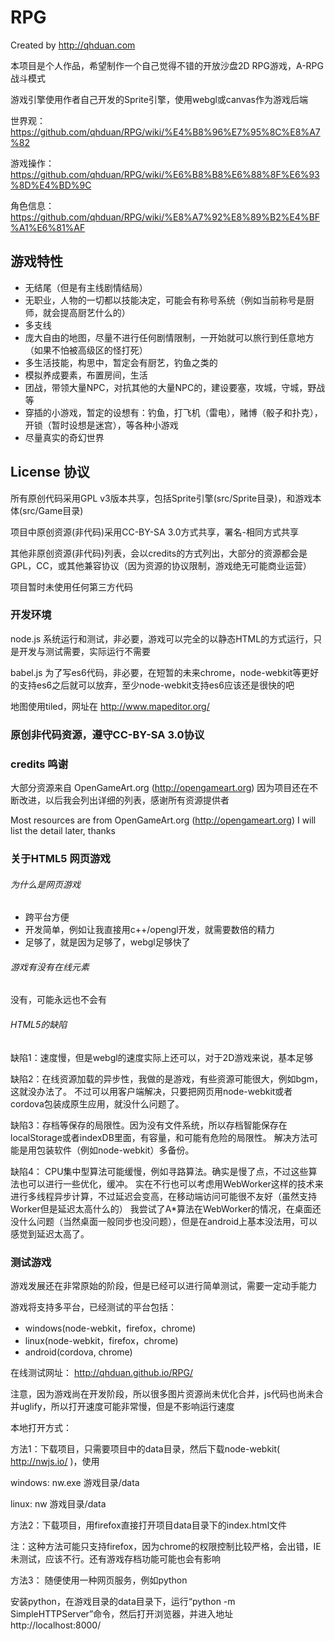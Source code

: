 # RPG

Created by http://qhduan.com

本项目是个人作品，希望制作一个自己觉得不错的开放沙盘2D RPG游戏，A-RPG战斗模式

游戏引擎使用作者自己开发的Sprite引擎，使用webgl或canvas作为游戏后端

世界观： https://github.com/qhduan/RPG/wiki/%E4%B8%96%E7%95%8C%E8%A7%82

游戏操作： https://github.com/qhduan/RPG/wiki/%E6%B8%B8%E6%88%8F%E6%93%8D%E4%BD%9C

角色信息：　https://github.com/qhduan/RPG/wiki/%E8%A7%92%E8%89%B2%E4%BF%A1%E6%81%AF

## 游戏特性

- 无结尾（但是有主线剧情结局）
- 无职业，人物的一切都以技能决定，可能会有称号系统（例如当前称号是厨师，就会提高厨艺什么的）
- 多支线
- 庞大自由的地图，尽量不进行任何剧情限制，一开始就可以旅行到任意地方（如果不怕被高级区的怪打死）
- 多生活技能，构思中，暂定会有厨艺，钓鱼之类的
- 模拟养成要素，布置房间，生活
- 团战，带领大量NPC，对抗其他的大量NPC的，建设要塞，攻城，守城，野战等
- 穿插的小游戏，暂定的设想有：钓鱼，打飞机（雷电），赌博（骰子和扑克），开锁（暂时设想是迷宫），等各种小游戏
- 尽量真实的奇幻世界

## License 协议

所有原创代码采用GPL v3版本共享，包括Sprite引擎(src/Sprite目录)，和游戏本体(src/Game目录)

项目中原创资源(非代码)采用CC-BY-SA 3.0方式共享，署名-相同方式共享

其他非原创资源(非代码)列表，会以credits的方式列出，大部分的资源都会是GPL，CC，或其他兼容协议（因为资源的协议限制，游戏绝无可能商业运营）

项目暂时未使用任何第三方代码

### 开发环境

node.js 系统运行和测试，非必要，游戏可以完全的以静态HTML的方式运行，只是开发与测试需要，实际运行不需要

babel.js 为了写es6代码，非必要，在短暂的未来chrome，node-webkit等更好的支持es6之后就可以放弃，至少node-webkit支持es6应该还是很快的吧

地图使用tiled，网址在 http://www.mapeditor.org/


### 原创非代码资源，遵守CC-BY-SA 3.0协议

### credits 鸣谢

大部分资源来自 OpenGameArt.org (http://opengameart.org)
因为项目还在不断改进，以后我会列出详细的列表，感谢所有资源提供者

Most resources are from OpenGameArt.org (http://opengameart.org)
I will list the detail later, thanks

### 关于HTML5 网页游戏

###### 为什么是网页游戏

- 跨平台方便
- 开发简单，例如让我直接用c++/opengl开发，就需要数倍的精力
- 足够了，就是因为足够了，webgl足够快了

###### 游戏有没有在线元素

没有，可能永远也不会有

###### HTML5的缺陷

缺陷1：速度慢，但是webgl的速度实际上还可以，对于2D游戏来说，基本足够

缺陷2：在线资源加载的异步性，我做的是游戏，有些资源可能很大，例如bgm，这就没办法了。
不过可以用客户端解决，只要把网页用node-webkit或者cordova包装成原生应用，就没什么问题了。

缺陷3：存档等保存的局限性。因为没有文件系统，所以存档智能保存在localStorage或者indexDB里面，有容量，和可能有危险的局限性。
解决方法可能是用包装软件（例如node-webkit）多备份。

缺陷4： CPU集中型算法可能缓慢，例如寻路算法。确实是慢了点，不过这些算法也可以进行一些优化，缓冲。
实在不行也可以考虑用WebWorker这样的技术来进行多线程异步计算，不过延迟会变高，在移动端访问可能很不友好（虽然支持Worker但是延迟太高什么的）
我尝试了A*算法在WebWorker的情况，在桌面还没什么问题（当然桌面一般同步也没问题），但是在android上基本没法用，可以感觉到延迟太高了。

### 测试游戏

游戏发展还在非常原始的阶段，但是已经可以进行简单测试，需要一定动手能力

游戏将支持多平台，已经测试的平台包括：
- windows(node-webkit，firefox，chrome)
- linux(node-webkit，firefox，chrome)
- android(cordova, chrome)

在线测试网址：
http://qhduan.github.io/RPG/

注意，因为游戏尚在开发阶段，所以很多图片资源尚未优化合并，js代码也尚未合并uglify，所以打开速度可能非常慢，但是不影响运行速度

本地打开方式：

方法1：下载项目，只需要项目中的data目录，然后下载node-webkit( http://nwjs.io/ )，使用

windows: nw.exe 游戏目录/data

linux: nw 游戏目录/data

方法2：下载项目，用firefox直接打开项目data目录下的index.html文件

注：这种方法可能只支持firefox，因为chrome的权限控制比较严格，会出错，IE未测试，应该不行。还有游戏存档功能可能也会有影响

方法3： 随便使用一种网页服务，例如python

安装python，在游戏目录的data目录下，运行“python -m SimpleHTTPServer”命令，然后打开浏览器，并进入地址 http://localhost:8000/

